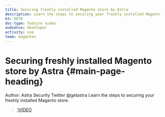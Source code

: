 ```yaml
---
title: Securing freshly installed Magento store by Astra
description: Learn the steps to securing your freshly installed Magento store.
kt: 5670
doc-type: feature video
audience: developer
activity: use
team: magentou
---
```


# Securing freshly installed Magento store by Astra {#main-page-heading}

Author: Astra Security   Twitter @getastra 
Learn the steps to securing your freshly installed Magento store.

>[!VIDEO](https://video.tv.adobe.com/v/35825)
